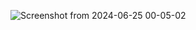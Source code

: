 ![Screenshot from 2024-06-25 00-05-02](https://github.com/kadiraciktan/phaser-analog-controller/assets/17720668/04e453ba-a60c-412d-a72e-a2b747be9047)

